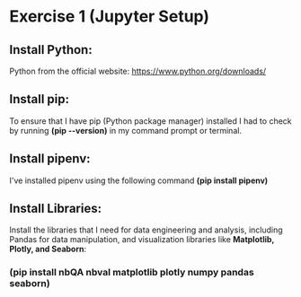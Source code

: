 # Exercise 1 (Jupyter Setup)
## Install Python:
Python from the official website: https://www.python.org/downloads/
##  Install pip:
To ensure that I have pip (Python package manager) installed I had to check by running **(pip --version)** in my command prompt or terminal.
## Install pipenv:
I've installed pipenv using the following command **(pip install pipenv)**
## Install Libraries:
Install the libraries that I need for data engineering and analysis, including Pandas for data manipulation, and visualization libraries like **Matplotlib, Plotly, and Seaborn**:
### (pip install nbQA nbval matplotlib plotly numpy pandas seaborn)
